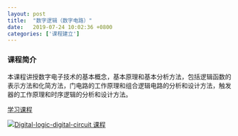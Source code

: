 ```yaml
---
layout: post
title:  "数字逻辑（数字电路）"
date:   2019-07-24 10:02:36 +0800
categories: ['课程建立']
---
```

### 课程简介
本课程讲授数字电子技术的基本概念，基本原理和基本分析方法，包括逻辑函数的表示方法和化简方法，门电路的工作原理和组合逻辑电路的分析和设计方法，触发器的工作原理和时序逻辑的分析和设计方法。

[学习课程](https://zhumx13.gitbooks.io/graduation_book/content/)

[![Digital-logic-digital-circuit 课程](/images/book-thumb/Digital-logic-digital-circuit.png)](https://zhumx13.gitbooks.io/graduation_book/content/)

